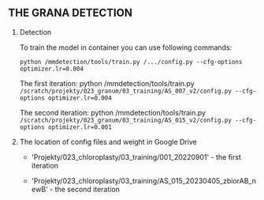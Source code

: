 ## **THE GRANA DETECTION**

1. Detection

   To train the model in container you can use following commands:

   `python /mmdetection/tools/train.py /.../config.py --cfg-options optimizer.lr=0.004`

   
   
   The first iteration: python /mmdetection/tools/train.py `/scratch/projekty/023_granum/03_training/AS_007_v2/config.py --cfg-options optimizer.lr=0.004`
   
   The second iteration: python /mmdetection/tools/train.py `/scratch/projekty/023_granum/03_training/AS_015_v2/config.py --cfg-options optimizer.lr=0.001`

2. The location of config files and weight in Google Drive

   - 'Projekty/023_chloroplasty/03_training/001_20220901'  - the first iteration

   - 'Projekty/023_chloroplasty/03_training/AS_015_20230405_zbiorAB_newB' - the second iteration

